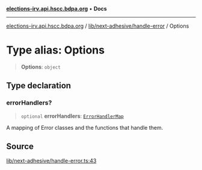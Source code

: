 [**elections-irv.api.hscc.bdpa.org**](../../../../README.md) • **Docs**

***

[elections-irv.api.hscc.bdpa.org](../../../../README.md) / [lib/next-adhesive/handle-error](../README.md) / Options

# Type alias: Options

> **Options**: `object`

## Type declaration

### errorHandlers?

> `optional` **errorHandlers**: [`ErrorHandlerMap`](ErrorHandlerMap.md)

A mapping of Error classes and the functions that handle them.

## Source

[lib/next-adhesive/handle-error.ts:43](https://github.com/Xunnamius/elections_irv.api.hscc.bdpa.org/blob/c917ea60595d63d322e4038beb12d08f7d64cdd2/lib/next-adhesive/handle-error.ts#L43)
